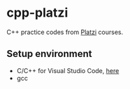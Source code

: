 # cpp-platzi

C++ practice codes from [Platzi](https://platzi.com) courses.


## Setup environment
- C/C++ for Visual Studio Code, [here](https://code.visualstudio.com/docs/languages/cpp)
- gcc



